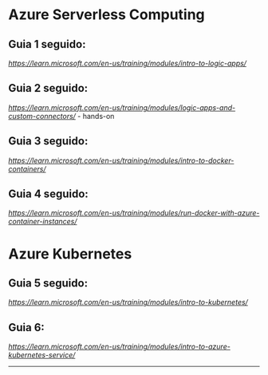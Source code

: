 # Azure Serverless Computing
## Guia 1 seguido:
_https://learn.microsoft.com/en-us/training/modules/intro-to-logic-apps/_

## Guia 2 seguido:
_https://learn.microsoft.com/en-us/training/modules/logic-apps-and-custom-connectors/_ - hands-on

## Guia 3 seguido:
_https://learn.microsoft.com/en-us/training/modules/intro-to-docker-containers/_

## Guia 4 seguido:
_https://learn.microsoft.com/en-us/training/modules/run-docker-with-azure-container-instances/_

# Azure Kubernetes
## Guia 5 seguido:
_https://learn.microsoft.com/en-us/training/modules/intro-to-kubernetes/_

## Guia 6:
_https://learn.microsoft.com/en-us/training/modules/intro-to-azure-kubernetes-service/_

___

